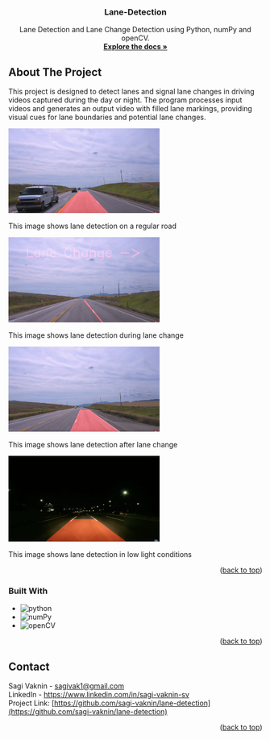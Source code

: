 <a name="readme-top"></a>

<h3 align="center">Lane-Detection</h3>

  <p align="center">
    Lane Detection and Lane Change Detection using Python, numPy and openCV.
    <br />
    <a href="https://github.com/sagi-vaknin/lane-detection"><strong>Explore the docs »</strong></a>
  </p>
</div>

## About The Project
This project is designed to detect lanes and signal lane changes in driving videos captured during the day or night. 
The program processes input videos and generates an output video with filled lane markings, providing visual cues for lane boundaries and potential lane changes.

<img src="https://github.com/sagi-vaknin/lane-detection/blob/cc682b4015d501e424ba86f4d04b5d6a5474c1ec/screenshots/shot1.png" alt="BEFORE LANE CHANGE" width="300">
<p>This image shows lane detection on a regular road</p>

<img src="https://github.com/sagi-vaknin/lane-detection/blob/cc682b4015d501e424ba86f4d04b5d6a5474c1ec/screenshots/shot2.png" alt="DURING LANE CHANGE" width="300">
<p>This image shows lane detection during lane change</p>

<img src="https://github.com/sagi-vaknin/lane-detection/blob/cc682b4015d501e424ba86f4d04b5d6a5474c1ec/screenshots/shot3.png" alt="AFTER LANE CHANGE" width="300">
<p>This image shows lane detection after lane change</p>

<img src="https://github.com/sagi-vaknin/lane-detection/blob/cc682b4015d501e424ba86f4d04b5d6a5474c1ec/screenshots/shot4.png" alt="NIGHT TIME DETECTION" width="300">
<p>This image shows lane detection in low light conditions</p>

<p align="right">(<a href="#readme-top">back to top</a>)</p>



### Built With
* <img src="https://upload.wikimedia.org/wikipedia/commons/1/1f/Python_logo_01.svg" alt="python" width="70">
* <img src="https://www.google.com/url?sa=i&url=https%3A%2F%2Fen.m.wikipedia.org%2Fwiki%2FFile%3ANumPy_logo_2020.svg&psig=AOvVaw1pE57-tp05dSMdggizztGr&ust=1708082533671000&source=images&cd=vfe&opi=89978449&ved=0CBMQjRxqFwoTCPin9LadrYQDFQAAAAAdAAAAABAE" alt="numPy" width="70">
* <img src="[https://upload.wikimedia.org/wikipedia/commons/1/1f/Python_logo_01.svg](https://www.google.com/url?sa=i&url=https%3A%2F%2Ficonduck.com%2Ficons%2F27753%2Fopencv&psig=AOvVaw2eU-rbGlG5knb2me8a6Mip&ust=1708082562841000&source=images&cd=vfe&opi=89978449&ved=0CBMQjRxqFwoTCKCO6sSdrYQDFQAAAAAdAAAAABAE)" alt="openCV" width="70">
<p align="right">(<a href="#readme-top">back to top</a>)</p>

## Contact

Sagi Vaknin - sagivak1@gmail.com <br>
LinkedIn  - https://www.linkedin.com/in/sagi-vaknin-sv <br>
Project Link: [https://github.com/sagi-vaknin/lane-detection](https://github.com/sagi-vaknin/lane-detection)


<p align="right">(<a href="#readme-top">back to top</a>)</p>


